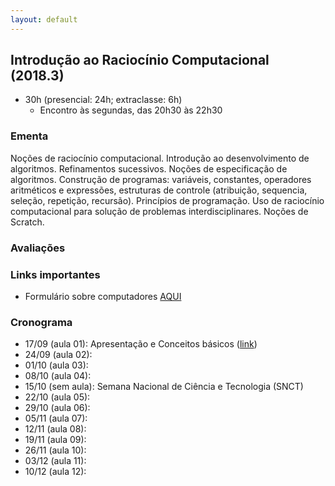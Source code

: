 ```yaml
---
layout: default
---
```


## Introdução ao Raciocínio Computacional (2018.3)
+ 30h (presencial: 24h; extraclasse: 6h)
  + Encontro às segundas, das 20h30 às 22h30

### Ementa
Noções de raciocínio computacional. Introdução ao desenvolvimento de algoritmos. Refinamentos sucessivos. Noções de especificação de algoritmos. Construção de programas: variáveis, constantes, operadores aritméticos e expressões, estruturas de controle (atribuição, sequencia, seleção, repetição, recursão). Princípios de programação. Uso de raciocínio computacional para solução de problemas interdisciplinares. Noções de Scratch.

### Avaliações

### Links importantes
+ Formulário sobre computadores [AQUI](https://docs.google.com/forms/d/e/1FAIpQLSfyZYCZk9C4wkJaXnXm6IbenNAGOYtYaMpQ0WuclphT4kdc7A/viewform)

### Cronograma
+ 17/09 (aula 01): Apresentação e Conceitos básicos ([link](https://www.dropbox.com/s/7o1ij6nzjhadet0/_Aula01.pdf?dl=0))
+ 24/09 (aula 02): 
+ 01/10 (aula 03): 
+ 08/10 (aula 04): 
+ 15/10 (sem aula): Semana Nacional de Ciência e Tecnologia (SNCT)
+ 22/10 (aula 05): 
+ 29/10 (aula 06): 
+ 05/11 (aula 07): 
+ 12/11 (aula 08): 
+ 19/11 (aula 09): 
+ 26/11 (aula 10): 
+ 03/12 (aula 11): 
+ 10/12 (aula 12): 
